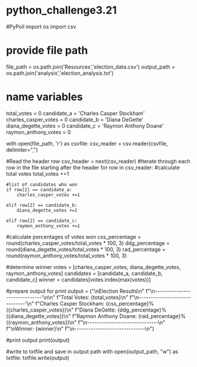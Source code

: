 # python_challenge3.21
#PyPoll
import os
import csv

# provide file path
file_path = os.path.join('Resources','election_data.csv')
output_path = os.path.join('analysis','election_analysis.txt')

# name variables
total_votes = 0
candidate_a = 'Charles Casper Stockham'
charles_casper_votes = 0
candidate_b = 'Diana DeGette'
diana_degette_votes = 0
candidate_c = 'Raymon Anthony Doane'
raymon_anthony_votes = 0


with open(file_path, 'r') as csvfile:
  csv_reader = csv.reader(csvfile, delimiter=",")


  #Read the header row
csv_header = next(csv_reader)
  #Iterate through each row in the file starting after the header
for row in csv_reader: 
    #calculate total votes
    total_votes +=1
    
    #list of candidates who won
    if row[2] == candidate_a:
        charles_casper_votes +=1

    elif row[2] == candidate_b:
        diana_degette_votes +=1

    elif row[2] == candidate_c:
        raymon_anthony_votes +=1
    
#calculate percentages of votes won 
    css_percentage = round(charles_casper_votes/total_votes * 100, 3)
    ddg_percentage = round(diana_degette_votes/total_votes * 100, 3)
    rad_percentage = round(raymon_anthony_votes/total_votes * 100, 3)

#determine winner
    votes = [charles_casper_votes, diana_degette_votes, raymon_anthony_votes]
    candidates = [candidate_a, candidate_b, candidate_c]
    winner = candidates[votes.index(max(votes))]

   
#prepare output for print
output = ("\nElection Results\n"
          f"\n------------------------------'\n\n"
  f"Total Votes: {total_votes}\n"
  f"\n------------------------------'\n"
  f"Charles Casper Stockham: {css_percentage}% ({charles_casper_votes})\n"
  f"Diana DeGette: {ddg_percentage}% ({diana_degette_votes})\n"
  f"Raymon Anthony Doane: {rad_percentage}% ({raymon_anthony_votes})\n"
  f"\n------------------------------\n"
  f"\nWinner: {winner}\n"
  f"\n------------------------------\n")

#print output
print(output)

#write to txtfile and save in output path
with open(output_path, "w") as txtfile: 
   txtfile.write(output)
 
